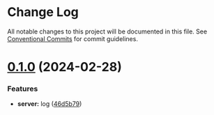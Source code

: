 # Change Log

All notable changes to this project will be documented in this file.
See [Conventional Commits](https://conventionalcommits.org) for commit guidelines.

# [0.1.0](https://github.com/isaurssaurav/single-spa-ssr/compare/v0.0.1...v0.1.0) (2024-02-28)

### Features

- **server:** log ([46d5b79](https://github.com/isaurssaurav/single-spa-ssr/commit/46d5b79596b99efe39cbe8fb7f4642635069206a))
